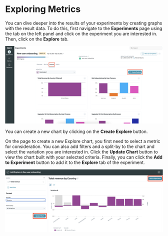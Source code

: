 # Exploring Metrics
You can dive deeper into the results of your experiments by creating graphs with the result data. To do this, first navigate to the **Experiments** page using the tab on the left panel and click on the experiment you are interested in. Then, click on the **Explore** tab.

![Explore Metrics](../../static/img/measuring-experiments/explore.png)

You can create a new chart by clicking on the **Create Explore** button. 

On the page to create a new Explore chart, you first need to select a metric for consideration. You can also add filters and a split-by to the chart and select the variation you are interested in. Click the **Update Chart** button to view the chart built with your selected criteria. Finally, you can click the **Add to Experiment** button to add it to the **Explore** tab of the experiment. 

![Create Explore](../../static/img/measuring-experiments/create-explore.png)
